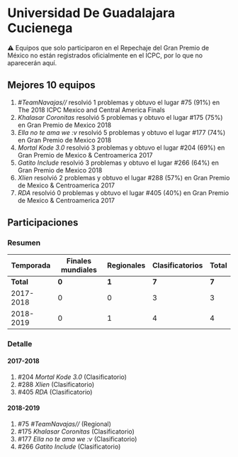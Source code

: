 # Universidad De Guadalajara Cucienega

:warning: Equipos que solo participaron en el Repechaje del Gran Premio de México no están registrados oficialmente en el ICPC, por lo que no aparecerán aquí.

## Mejores 10 equipos

1. _#TeamNavajas//_ resolvió 1 problemas y obtuvo el lugar #75 (91%) en The 2018 ICPC Mexico and Central America Finals
1. _Khalasar Coronitas_ resolvió 5 problemas y obtuvo el lugar #175 (75%) en Gran Premio de Mexico 2018
1. _Ella no te ama we :v_ resolvió 5 problemas y obtuvo el lugar #177 (74%) en Gran Premio de Mexico 2018
1. _Mortal Kode 3.0_ resolvió 3 problemas y obtuvo el lugar #204 (69%) en Gran Premio de Mexico & Centroamerica 2017
1. _Gatito Include_ resolvió 3 problemas y obtuvo el lugar #266 (64%) en Gran Premio de Mexico 2018
1. _Xlien_ resolvió 2 problemas y obtuvo el lugar #288 (57%) en Gran Premio de Mexico & Centroamerica 2017
1. _RDA_ resolvió 0 problemas y obtuvo el lugar #405 (40%) en Gran Premio de Mexico & Centroamerica 2017

## Participaciones

### Resumen

| Temporada | Finales mundiales | Regionales | Clasificatorios | Total |
| --- | --- | --- | --- | --- |
| **Total** | **0** | **1** | **7** | **7** |
| 2017-2018 | 0 | 0 | 3 | 3 |
| 2018-2019 | 0 | 1 | 4 | 4 |

### Detalle

#### 2017-2018

1. #204 _Mortal Kode 3.0_ (Clasificatorio)
1. #288 _Xlien_ (Clasificatorio)
1. #405 _RDA_ (Clasificatorio)

#### 2018-2019

1. #75 _#TeamNavajas//_ (Regional)
1. #175 _Khalasar Coronitas_ (Clasificatorio)
1. #177 _Ella no te ama we :v_ (Clasificatorio)
1. #266 _Gatito Include_ (Clasificatorio)




